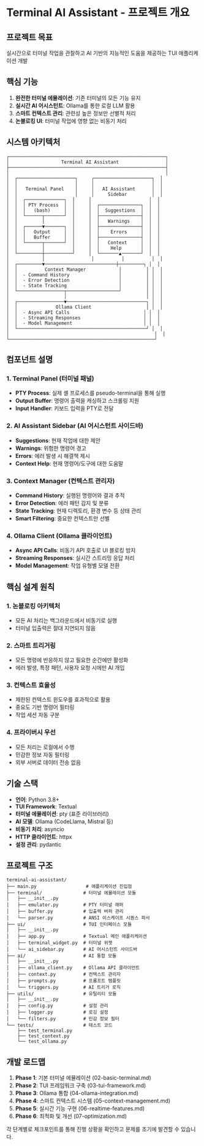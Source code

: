 # Terminal AI Assistant - 프로젝트 개요

## 프로젝트 목표

실시간으로 터미널 작업을 관찰하고 AI 기반의 지능적인 도움을 제공하는 TUI 애플리케이션 개발

## 핵심 기능

1. **완전한 터미널 에뮬레이션**: 기존 터미널의 모든 기능 유지
2. **실시간 AI 어시스턴트**: Ollama를 통한 로컬 LLM 활용
3. **스마트 컨텍스트 관리**: 관련성 높은 정보만 선별적 처리
4. **논블로킹 UI**: 터미널 작업에 영향 없는 비동기 처리

## 시스템 아키텍처

```
┌─────────────────────────────────────────────────────────┐
│                   Terminal AI Assistant                 │
├─────────────────────────────────────────────────────────┤
│                                                         │
│  ┌─────────────────────┐     ┌─────────────────────┐  │
│  │                     │     │                     │  │
│  │   Terminal Panel    │     │   AI Assistant      │  │
│  │                     │     │     Sidebar         │  │
│  │  ┌──────────────┐  │     │                     │  │
│  │  │ PTY Process  │  │     │  ┌───────────────┐  │  │
│  │  │   (bash)     │  │     │  │  Suggestions  │  │  │
│  │  └──────┬───────┘  │     │  ├───────────────┤  │  │
│  │         │          │     │  │   Warnings    │  │  │
│  │  ┌──────▼───────┐  │     │  ├───────────────┤  │  │
│  │  │   Output     │  │     │  │    Errors     │  │  │
│  │  │   Buffer     │  │     │  ├───────────────┤  │  │
│  │  └──────┬───────┘  │     │  │   Context     │  │  │
│  │         │          │     │  │    Help       │  │  │
│  └─────────┼──────────┘     │  └───────▲───────┘  │  │
│            │                 │          │          │  │
│  ┌─────────▼──────────────────────────┼─────────┐ │  │
│  │          Context Manager            │         │ │  │
│  │  - Command History                  │         │ │  │
│  │  - Error Detection                  │         │ │  │
│  │  - State Tracking                   │         │ │  │
│  └─────────────────┬───────────────────┘         │ │  │
│                    │                             │ │  │
│  ┌─────────────────▼─────────────────────────────┐ │  │
│  │              Ollama Client                    │ │  │
│  │  - Async API Calls                           │ │  │
│  │  - Streaming Responses                       │ │  │
│  │  - Model Management                          │ │  │
│  └───────────────────────────────────────────────┘ │  │
│                                                     │  │
└─────────────────────────────────────────────────────┘
```

## 컴포넌트 설명

### 1. Terminal Panel (터미널 패널)
- **PTY Process**: 실제 셸 프로세스를 pseudo-terminal을 통해 실행
- **Output Buffer**: 명령어 출력을 캐싱하고 스크롤링 지원
- **Input Handler**: 키보드 입력을 PTY로 전달

### 2. AI Assistant Sidebar (AI 어시스턴트 사이드바)
- **Suggestions**: 현재 작업에 대한 제안
- **Warnings**: 위험한 명령어 경고
- **Errors**: 에러 발생 시 해결책 제시
- **Context Help**: 현재 명령어/도구에 대한 도움말

### 3. Context Manager (컨텍스트 관리자)
- **Command History**: 실행된 명령어와 결과 추적
- **Error Detection**: 에러 패턴 감지 및 분류
- **State Tracking**: 현재 디렉토리, 환경 변수 등 상태 관리
- **Smart Filtering**: 중요한 컨텍스트만 선별

### 4. Ollama Client (Ollama 클라이언트)
- **Async API Calls**: 비동기 API 호출로 UI 블로킹 방지
- **Streaming Responses**: 실시간 스트리밍 응답 처리
- **Model Management**: 작업 유형별 모델 전환

## 핵심 설계 원칙

### 1. **논블로킹 아키텍처**
- 모든 AI 처리는 백그라운드에서 비동기로 실행
- 터미널 입출력은 절대 지연되지 않음

### 2. **스마트 트리거링**
- 모든 명령에 반응하지 않고 필요한 순간에만 활성화
- 에러 발생, 특정 패턴, 사용자 요청 시에만 AI 개입

### 3. **컨텍스트 효율성**
- 제한된 컨텍스트 윈도우를 효과적으로 활용
- 중요도 기반 명령어 필터링
- 작업 세션 자동 구분

### 4. **프라이버시 우선**
- 모든 처리는 로컬에서 수행
- 민감한 정보 자동 필터링
- 외부 서버로 데이터 전송 없음

## 기술 스택

- **언어**: Python 3.8+
- **TUI Framework**: Textual
- **터미널 에뮬레이션**: pty (표준 라이브러리)
- **AI 모델**: Ollama (CodeLlama, Mistral 등)
- **비동기 처리**: asyncio
- **HTTP 클라이언트**: httpx
- **설정 관리**: pydantic

## 프로젝트 구조

```
terminal-ai-assistant/
├── main.py                  # 애플리케이션 진입점
├── terminal/               # 터미널 에뮬레이션 모듈
│   ├── __init__.py
│   ├── emulator.py         # PTY 터미널 래퍼
│   ├── buffer.py           # 입출력 버퍼 관리
│   └── parser.py           # ANSI 이스케이프 시퀀스 파서
├── ui/                     # TUI 인터페이스 모듈
│   ├── __init__.py
│   ├── app.py              # Textual 메인 애플리케이션
│   ├── terminal_widget.py  # 터미널 위젯
│   └── ai_sidebar.py       # AI 어시스턴트 사이드바
├── ai/                     # AI 통합 모듈
│   ├── __init__.py
│   ├── ollama_client.py    # Ollama API 클라이언트
│   ├── context.py          # 컨텍스트 관리자
│   ├── prompts.py          # 프롬프트 템플릿
│   └── triggers.py         # AI 트리거 로직
├── utils/                  # 유틸리티 모듈
│   ├── __init__.py
│   ├── config.py           # 설정 관리
│   ├── logger.py           # 로깅 설정
│   └── filters.py          # 민감 정보 필터
└── tests/                  # 테스트 코드
    ├── test_terminal.py
    ├── test_context.py
    └── test_ollama.py
```

## 개발 로드맵

1. **Phase 1**: 기본 터미널 에뮬레이션 (02-basic-terminal.md)
2. **Phase 2**: TUI 프레임워크 구축 (03-tui-framework.md)
3. **Phase 3**: Ollama 통합 (04-ollama-integration.md)
4. **Phase 4**: 스마트 컨텍스트 시스템 (05-context-management.md)
5. **Phase 5**: 실시간 기능 구현 (06-realtime-features.md)
6. **Phase 6**: 최적화 및 개선 (07-optimization.md)

각 단계별로 체크포인트를 통해 진행 상황을 확인하고 문제를 조기에 발견할 수 있습니다.
